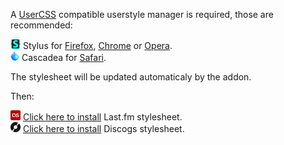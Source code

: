 A [UserCSS](https://github.com/openstyles/stylus/wiki/UserCSS) compatible userstyle manager is required, those are recommended:

![Stylus](/images/Stylus.png) Stylus for [Firefox](https://addons.mozilla.org/en-US/firefox/addon/styl-us/), [Chrome](https://chrome.google.com/webstore/detail/stylus/clngdbkpkpeebahjckkjfobafhncgmne) or [Opera](https://addons.opera.com/en-gb/extensions/details/stylus/).<br>
![Cascadea](/images/Cascadea.png) Cascadea for [Safari](https://cascadea.app/).

The stylesheet will be updated automaticaly by the addon.

Then:

![Last.fm](/images/last.fm.png) [Click here to install](https://raw.githubusercontent.com/gomgon/UserCSS/master/last-fm.user.css) Last.fm stylesheet.<br>
![Discogs](/images/discogs.png) [Click here to install](https://raw.githubusercontent.com/gomgon/UserCSS/master/discogs.user.css) Discogs stylesheet.
